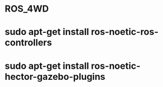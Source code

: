 # ROS_4WD
# sudo apt-get install ros-noetic-ros-controllers
# sudo apt-get install ros-noetic-hector-gazebo-plugins
